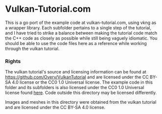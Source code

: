 # Vulkan-Tutorial.com

This is a go port of the example code at vulkan-tutorial.com, 
 using vkng as a wrapper library.  Each subfolder pertains to a
 single step of the tutorial, and I have tried to strike a balance
 between making the tutorial code match the C++ code as closely
 as possible while still being vaguely idiomatic.  You should
 be able to use the code files here as a reference while working
 through the vulkan tutorial.

### Rights

The vulkan tutorial's source and licensing information can be
 found at https://github.com/Overv/VulkanTutorial and are licensed
 under the CC BY-SA 4.0 license or the CC0 1.0 Universal license.  The
 example code in this folder and its subfolders is also licensed under the CC0 1.0 Universal
 license found [here](https://creativecommons.org/publicdomain/zero/1.0/).
 Code outside this directory may be licensed differently.

Images and meshes in this directory were obtained from the vulkan
 tutorial and are licensed under the CC BY-SA 4.0 license.
